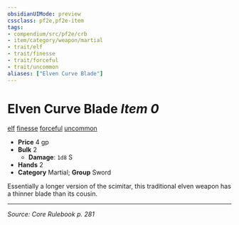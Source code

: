 ```yaml
---
obsidianUIMode: preview
cssclass: pf2e,pf2e-item
tags:
- compendium/src/pf2e/crb
- item/category/weapon/martial
- trait/elf
- trait/finesse
- trait/forceful
- trait/uncommon
aliases: ["Elven Curve Blade"]
---
```

# Elven Curve Blade *Item 0*  
[elf](elf.md "Elf Ancestry & Heritage Trait")  [finesse](finesse.md "Finesse Weapon Trait")  [forceful](forceful.md "Forceful Weapon Trait")  [uncommon](uncommon.md "Uncommon Rarity Trait")  

- **Price** 4 gp
- **Bulk** 2
  - **Damage**: `1d8` S
- **Hands** 2
- **Category** Martial; **Group** Sword 

Essentially a longer version of the scimitar, this traditional elven weapon has a thinner blade than its cousin.


---
*Source: Core Rulebook p. 281*